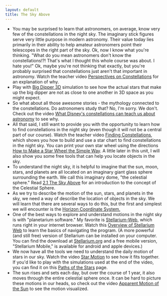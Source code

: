 ```yaml
---
layout: default
title: The Sky Above
---
```


- You may be surprised to learn that astronomers, on average, know very few of the constellations in the night sky. The imaginary stick figures serve very little purpose in modern astronomy. Their value today lies primarily in their ability to help amateur astronomers point their telescopes in the right part of the sky. Ok, now I know what you're thinking. "What do you mean astronomers don't know the constellations!?! That's what I thought this whole course was about. I hate you!" Ok, maybe you're not thinking that exactly, but you're probably surprised that constellations just aren't that important in astronomy. Watch the teacher video [Perspectives on Constellations](https://www.youtube.com/watch?v=1VRz_otw5vw) for an explanation of why.
- Play with [Big Dipper 3D](https://storage.googleapis.com/avh-sims/astroUNL/classaction/animations/coordsmotion/bigdipper.html) simulation to see how the actual stars that make up the big dipper are not as close to one another in 3D space as you might expect.
- So what about all those awesome stories - the mythology connected to the constellations. Do astronomers study that? No, I'm sorry. We don't. Check out the video [What Disney's constellations can teach us about astronomy](https://youtu.be/Zc6yJ0cR-P4) to see why. 
- All that said, I still want to provide you with the opportunity to learn how to find constellations in the night sky (even though it will not be a central part of our course). Watch the teacher video [Finding Constellations](https://youtu.be/T3meP_c5Izw?si=3MXACxSKS9Ge8f8O), which shows you how to build and use a star chart to find constellations in the night sky. You can print your own star wheel using the directions [How to Make a Star Wheel the Simple Way](https://docs.google.com/document/d/1f7n2WbDqzkupEzLM81wDrNdBxdu6PxR5h_FtLyscIaA/edit?usp=sharing). A little later in this unit, I will also show you some free tools that can help you locate objects in the sky.
- To understand the night sky, it is helpful to imagine that the sun, moon, stars, and planets are all located on an imaginary giant glass sphere surrounding the earth. We call this imaginary dome, "the celestial sphere." Read [2.1 The Sky Above](https://openstax.org/books/astronomy-2e/pages/2-1-the-sky-above) for an introduction to the concept of the Celestial Sphere.
- As we try to describe the motion of the sun, stars, and planets in the sky, we need a way of describe the location of objects in the sky. We will learn that there are several ways to do this, but the first and simplest we will encounter is the [Horizon Coordinate System.](https://youtu.be/qV8gQ-QenvI)
- One of the best ways to explore and understand motions in the night sky is with "planetarium software." My favorite is [Stellarium-Web](https://stellarium-web.org/), which runs right in your internet browser. Watch this [Overview of Stellarium Web](https://youtu.be/VWrrFTl8oFw?si=gZbJ8FxJT4yuX7rj) to learn the basics of navigating the program. (A more powerful (and still free) version of Stellarium can be installed on your computer. You can find the download at [Stellarium.org](https://stellarium.org/) and a free mobile version, "Stellarium Mobile," is available for android and apple devices.)
- We now have all the tools we need to understand the daily motion of stars in our sky. Watch the video [Star Motion](https://youtu.be/dPraUi8qpq0?si=xGxMqCogoxk_-MwG) to see how it fits together. If you'd like to play with the simulations used at the end of the video, you can find it on this [Paths of the Stars](https://storage.googleapis.com/avh-sims/astroUNL/naap/motion2/starpaths.html) page.
- The sun rises and sets each day, but over the course of 1 year, it also moves through the entire celestial sphere once. It can be hard to picture these motions in our heads, so check out the video [Apparent Motion of the Sun](https://youtu.be/rdV39WML5gU?si=R19d4rtyYsbOquoU) to see the motion visualized.

